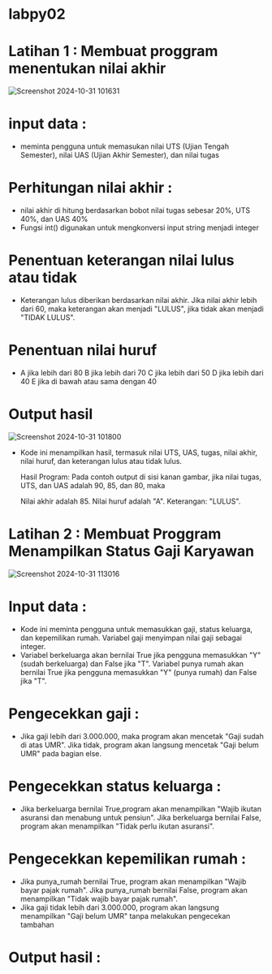 # labpy02
# Latihan 1 : Membuat proggram menentukan nilai akhir
![Screenshot 2024-10-31 101631](https://github.com/user-attachments/assets/8cc498bd-2c28-4fcd-96ff-90c707b19494)

# input data :
 - meminta pengguna untuk memasukan nilai UTS (Ujian Tengah Semester), nilai UAS (Ujian Akhir Semester), dan nilai tugas  
# Perhitungan nilai akhir :
 - nilai akhir di hitung berdasarkan bobot nilai tugas sebesar 20%, UTS 40%, dan UAS 40%
 - Fungsi int() digunakan untuk mengkonversi input string menjadi integer
# Penentuan keterangan nilai lulus atau tidak
 - Keterangan lulus diberikan berdasarkan nilai akhir. Jika nilai akhir lebih dari 60, maka keterangan akan menjadi "LULUS", jika tidak akan menjadi "TIDAK LULUS".
# Penentuan nilai huruf
 - A jika lebih dari 80 B jika lebih dari 70 C jika lebih dari 50 D jika lebih dari 40 E jika di bawah atau sama dengan 40
# Output hasil
![Screenshot 2024-10-31 101800](https://github.com/user-attachments/assets/4fa11123-4440-4f91-84eb-7bb3b6976beb)

 - Kode ini menampilkan hasil, termasuk nilai UTS, UAS, tugas, nilai akhir, nilai huruf, dan keterangan lulus atau tidak lulus.

   Hasil Program: Pada contoh output di sisi kanan gambar, jika nilai tugas, UTS, dan UAS adalah 90, 85, dan 80, maka

   Nilai akhir adalah 85. Nilai huruf adalah "A". Keterangan: "LULUS".

# Latihan 2 : Membuat Proggram Menampilkan Status Gaji Karyawan
![Screenshot 2024-10-31 113016](https://github.com/user-attachments/assets/7726f830-ffa3-4b2a-8e36-da533b3aeb01)

# Input data :
  - Kode ini meminta pengguna untuk memasukkan gaji, status keluarga, dan kepemilikan rumah. Variabel gaji menyimpan nilai gaji sebagai integer.
  - Variabel berkeluarga akan bernilai True jika pengguna memasukkan "Y" (sudah berkeluarga) dan False jika "T". Variabel punya rumah akan bernilai True jika pengguna 
    memasukkan "Y" (punya rumah) dan False jika "T".
# Pengecekkan gaji : 
  - Jika gaji lebih dari 3.000.000, maka program akan mencetak "Gaji sudah di atas UMR". Jika tidak, program akan langsung mencetak "Gaji belum UMR" pada bagian else.
# Pengecekkan status keluarga :
  - Jika berkeluarga bernilai True,program akan menampilkan "Wajib ikutan asuransi dan menabung untuk pensiun". Jika berkeluarga bernilai False, program akan menampilkan 
   "Tidak perlu ikutan asuransi".
# Pengecekkan kepemilikan rumah :
  -  Jika punya_rumah bernilai True, program akan menampilkan "Wajib bayar pajak rumah". Jika punya_rumah bernilai False, program akan menampilkan "Tidak wajib bayar pajak 
     rumah".
  - Jika gaji tidak lebih dari 3.000.000, program akan langsung menampilkan "Gaji belum UMR" tanpa melakukan pengecekan tambahan
# Output hasil :





   



